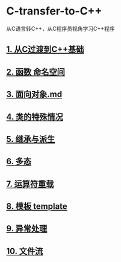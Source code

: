 # C-transfer-to-C++
从C语言转C++，从C程序员视角学习C++程序

## [1. 从C过渡到C++基础](1.%20从C过渡到C++基础.md)

## [2. 函数 命名空间](2.%20函数%20命名空间.md)

## [3. 面向对象.md](3.%20面向对象.md)

## [4. 类的特殊情况](4.%20类的特殊情况.md)

## [5. 继承与派生](5.%20继承与派生.md)

## [6. 多态](6.%20多态.md)
## [7. 运算符重载](7.%20运算符重载.md)

## [8. 模板 template](8.%20模板.md)

## [9. 异常处理](9.%20异常处理.md)

## [10. 文件流](10.%20文件流.md)